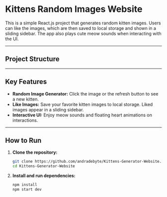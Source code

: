 # Kittens Random Images Website

This is a simple React.js project that generates random kitten images. Users can like the images, which are then saved to local storage and shown in a sliding sidebar. The app also plays cute meow sounds when interacting with the UI.

---

## Project Structure

---

## Key Features

- **Random Image Generator:** Click the image or the refresh button to see a new kitten.
- **Like Images:** Save your favorite kitten images to local storage. Liked images appear in a sliding sidebar.
- **Interactive UI:** Enjoy meow sounds and floating heart animations on interactions.

---

## How to Run

1. **Clone the repository:**
   ```bash
   git clone https://github.com/andradebyte/Kittens-Generator-Website.git
   cd Kittens-Generator-Website
2. **Install and run dependencies:**
   ```bash
   npm install
   npm start dev
